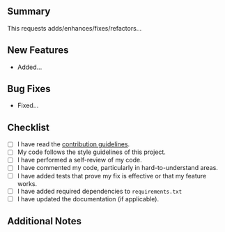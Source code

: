 ## Summary

<!-- 
Include a summary of the changes made in this pull request. 
Describe the purpose of the changes and any relevant context.
If this pull request addresses an issue, please link to it here. For example:
- Closes #123
- Related to #456
-->

This requests adds/enhances/fixes/refactors...

## New Features

<!-- 
Describe new features added in this request if applicable. Use bullet points. For example:
- Added an endpoint for tagging
- Signals gained a new `theme` property
If there are none, type "No new features".
-->

- Added...

## Bug Fixes

<!-- 
Describe bug fixes implemented in this request if applicable. Use bullet points. For example:
- Fixed the validation issue with user object
- Resolved the issue that prevented the update of a trend with connected signals
If there are none, type "No bug fixes".
-->

- Fixed...

## Checklist

<!-- 
Ensure your pull request meets the following criteria:
-->

- [ ] I have read the [contribution guidelines](../README.md#contribute).
- [ ] My code follows the style guidelines of this project.
- [ ] I have performed a self-review of my code.
- [ ] I have commented my code, particularly in hard-to-understand areas.
- [ ] I have added tests that prove my fix is effective or that my feature works.
- [ ] I have added required dependencies to `requirements.txt`
- [ ] I have updated the documentation (if applicable).

## Additional Notes

<!-- 
Any additional information that may be helpful for the reviewers, such as:
- Any dependencies that need to be installed
- Any known issues or limitations
- Future improvements or features planned
-->

<!-- 
Thank you for your contribution! We appreciate your effort in making this project better.
-->
